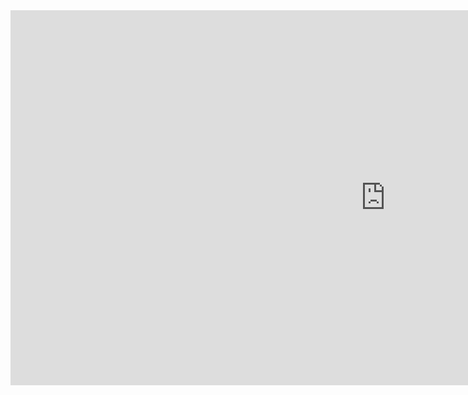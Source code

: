 <iframe frameborder="0" width="1200" height="600"
src="https://www.youtube.com/embed/megGOXIJBEE?rel=0&autoplay=1&loop=1&playlist=megGOXIJBEE"
allowfullscreen>
</iframe>
